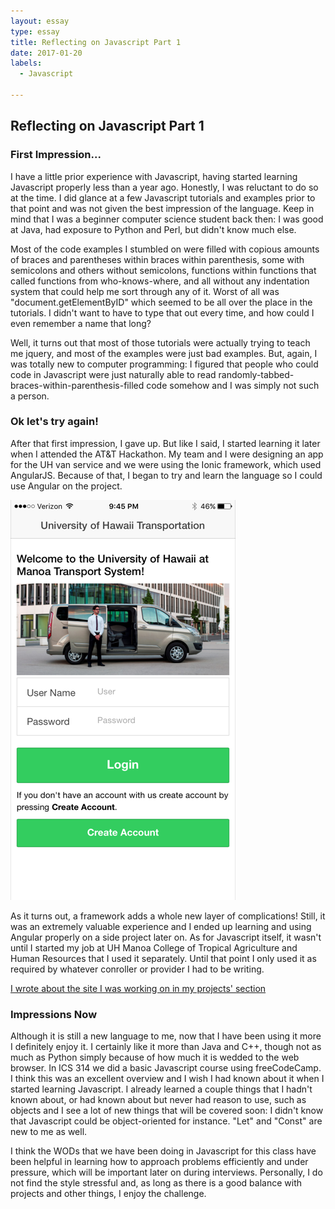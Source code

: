 ```yaml
---
layout: essay
type: essay
title: Reflecting on Javascript Part 1
date: 2017-01-20
labels:
  - Javascript

---
```

## Reflecting on Javascript Part 1

### First Impression...
I have a little prior experience with Javascript, having started learning Javascript properly less than a year ago. Honestly, I was reluctant to do so at the time. I did glance at a few Javascript tutorials and examples prior to that point and was not given the best impression of the language. Keep in mind that I was a beginner computer science student back then: I was good at Java, had exposure to Python and Perl, but didn't know much else. 

Most of the code examples I stumbled on were filled with copious amounts of braces and parentheses within braces within parenthesis, some with semicolons and others without semicolons, functions within functions that called functions from who-knows-where, and all without any indentation system that could help me sort through any of it. Worst of all was "document.getElementByID" which seemed to be all over the place in the tutorials. I didn't want to have to type that out every time, and how could I even remember a name that long?

Well, it turns out that most of those tutorials were actually trying to teach me jquery, and most of the examples were just bad examples. But, again, I was totally new to computer programming: I figured that people who could code in Javascript were just naturally able to read randomly-tabbed-braces-within-parenthesis-filled code somehow and I was simply not such a person.

### Ok let's try again!

After that first impression, I gave up. But like I said, I started learning it later when I attended the AT&T Hackathon. My team and I were designing an app for the UH van service and we were using the Ionic framework, which used AngularJS. Because of that, I began to try and learn the language so I could use Angular on the project. 

![UH Van sevice app](/images/Vanservice.PNG)

As it turns out, a framework adds a whole new layer of complications! Still, it was an extremely valuable experience and I ended up learning and using Angular properly on a side project later on. As for Javascript itself, it wasn't until I started my job at UH Manoa College of Tropical Agriculture and Human Resources that I used it  separately. Until that point I only used it as required by whatever conroller or provider I had to be writing.

[I wrote about the site I was working on in my projects' section](https://alexcw234.github.io/projects/hawaiiancane)

### Impressions Now

Although it is still a new language to me, now that I have been using it more I definitely enjoy it. I certainly like it more than Java and C++, though not as much as Python simply because of how much it is wedded to the web browser. In ICS 314 we did a basic Javascript course using freeCodeCamp. I think this was an excellent overview and I wish I had known about it when I started learning Javascript. I already learned a couple things that I hadn't known about, or had known about but never had reason to use, such as objects and I see a lot of new things that will be covered soon: I didn't know that Javascript could be object-oriented for instance. "Let" and "Const" are new to me as well.

I think the WODs that we have been doing in Javascript for this class have been helpful in learning how to approach problems efficiently and under pressure, which will be important later on during interviews. Personally, I do not find the style stressful and, as long as there is a good balance with projects and other things, I enjoy the challenge.



